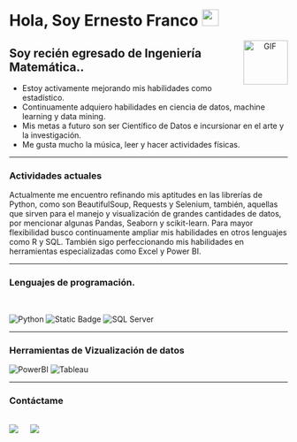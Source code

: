 <h1> Hola, Soy Ernesto Franco <img src = "https://raw.githubusercontent.com/MartinHeinz/MartinHeinz/master/wave.gif" width = 30px> </h1>
<p align='center'>

<img align="right" alt="GIF" height="80px" src="https://media.giphy.com/media/du3J3cXyzhj75IOgvA/giphy.gif" />

## Soy recién egresado de Ingeniería Matemática..  

- Estoy activamente mejorando mis habilidades como estadístico.
- Continuamente adquiero habilidades en ciencia de datos, machine learning y data mining.
- Mis metas a futuro son ser Científico de Datos e incursionar en el arte y la investigación.
- Me gusta mucho la música, leer y hacer actividades físicas.

---
### Actividades actuales
Actualmente me encuentro refinando mis aptitudes en las librerías de Python, como son BeautifulSoup, Requests y Selenium, también, aquellas que sirven para el manejo y visualización de grandes cantidades de datos, por mencionar algunas Pandas, Seaborn y scikit-learn. Para mayor flexibilidad busco continuamente ampliar mis habilidades en otros lenguajes como R y SQL. También sigo perfeccionando mis habilidades en herramientas especializadas como Excel y Power BI.

---
### Lenguajes de programación. 
<br>	

![Python](http://img.shields.io/badge/-Python-3776AB?style=flat-square&logo=python&logoColor=ffffff)
![Static Badge](https://img.shields.io/badge/-000000?style=flat-square&logo=R&logoColor=ffffff&labelColor=%23276DC3&color=%23276DC3)
![SQL Server](https://img.shields.io/badge/-Sql%20Server-CC2927?style=flat-square&logo=microsoft-sql-server&logoColor=ffffff)


---
### Herramientas de Vizualización de datos

![PowerBI](https://img.shields.io/badge/PowerBI-23F7DF1C?style=flat-square&logo=PowerBI&logoColor=000000&labelColor=%23f1c40f&color=%23f4d03f)
![Tableau](https://img.shields.io/badge/Tableau-000000?style=flat-square&logo=Tableau&labelColor=%231f618d&color=%231f618d)



---
### Contáctame

<br>	
<a target="_blank" href="https://www.linkedin.com/in/efch314152714/"><img src="https://img.shields.io/badge/-LinkedIn-0077B5?style=for-the-badge&logo=Linkedin&logoColor=white"></img></a>
&emsp;
<a target="_blank" href="mailto:francochavezernesto@gmail.com"
><img src="https://img.shields.io/badge/-Gmail-D14836?style=for-the-badge&logo=Gmail&logoColor=white"></img></a>
&emsp;


<br/>



